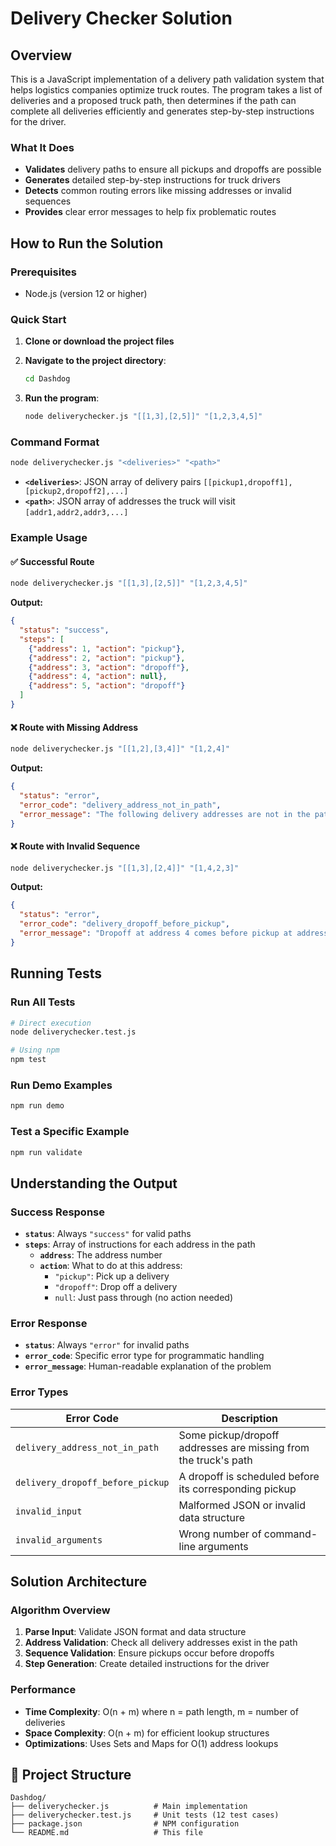 # Delivery Checker Solution

## Overview

This is a JavaScript implementation of a delivery path validation system that helps logistics companies optimize truck routes. The program takes a list of deliveries and a proposed truck path, then determines if the path can complete all deliveries efficiently and generates step-by-step instructions for the driver.

### What It Does

- **Validates** delivery paths to ensure all pickups and dropoffs are possible
- **Generates** detailed step-by-step instructions for truck drivers
- **Detects** common routing errors like missing addresses or invalid sequences
- **Provides** clear error messages to help fix problematic routes

## How to Run the Solution

### Prerequisites
- Node.js (version 12 or higher)

### Quick Start

1. **Clone or download the project files**
2. **Navigate to the project directory**:
   ```bash
   cd Dashdog
   ```

3. **Run the program**:
   ```bash
   node deliverychecker.js "[[1,3],[2,5]]" "[1,2,3,4,5]"
   ```

### Command Format

```bash
node deliverychecker.js "<deliveries>" "<path>"
```

- **`<deliveries>`**: JSON array of delivery pairs `[[pickup1,dropoff1],[pickup2,dropoff2],...]`
- **`<path>`**: JSON array of addresses the truck will visit `[addr1,addr2,addr3,...]`

### Example Usage

#### ✅ Successful Route
```bash
node deliverychecker.js "[[1,3],[2,5]]" "[1,2,3,4,5]"
```
**Output:**
```json
{
  "status": "success",
  "steps": [
    {"address": 1, "action": "pickup"},
    {"address": 2, "action": "pickup"},
    {"address": 3, "action": "dropoff"},
    {"address": 4, "action": null},
    {"address": 5, "action": "dropoff"}
  ]
}
```

#### ❌ Route with Missing Address
```bash
node deliverychecker.js "[[1,2],[3,4]]" "[1,2,4]"
```
**Output:**
```json
{
  "status": "error",
  "error_code": "delivery_address_not_in_path",
  "error_message": "The following delivery addresses are not in the path: 3"
}
```

#### ❌ Route with Invalid Sequence
```bash
node deliverychecker.js "[[1,3],[2,4]]" "[1,4,2,3]"
```
**Output:**
```json
{
  "status": "error",
  "error_code": "delivery_dropoff_before_pickup",
  "error_message": "Dropoff at address 4 comes before pickup at address 2 in the path"
}
```

## Running Tests

### Run All Tests
```bash
# Direct execution
node deliverychecker.test.js

# Using npm
npm test
```

### Run Demo Examples
```bash
npm run demo
```

### Test a Specific Example
```bash
npm run validate
```

## Understanding the Output

### Success Response
- **`status`**: Always `"success"` for valid paths
- **`steps`**: Array of instructions for each address in the path
  - **`address`**: The address number
  - **`action`**: What to do at this address:
    - `"pickup"`: Pick up a delivery
    - `"dropoff"`: Drop off a delivery
    - `null`: Just pass through (no action needed)

### Error Response
- **`status`**: Always `"error"` for invalid paths
- **`error_code`**: Specific error type for programmatic handling
- **`error_message`**: Human-readable explanation of the problem

### Error Types
| Error Code | Description |
|------------|-------------|
| `delivery_address_not_in_path` | Some pickup/dropoff addresses are missing from the truck's path |
| `delivery_dropoff_before_pickup` | A dropoff is scheduled before its corresponding pickup |
| `invalid_input` | Malformed JSON or invalid data structure |
| `invalid_arguments` | Wrong number of command-line arguments |

## Solution Architecture

### Algorithm Overview
1. **Parse Input**: Validate JSON format and data structure
2. **Address Validation**: Check all delivery addresses exist in the path
3. **Sequence Validation**: Ensure pickups occur before dropoffs
4. **Step Generation**: Create detailed instructions for the driver

### Performance
- **Time Complexity**: O(n + m) where n = path length, m = number of deliveries
- **Space Complexity**: O(n + m) for efficient lookup structures
- **Optimizations**: Uses Sets and Maps for O(1) address lookups

## 📁 Project Structure

```
Dashdog/
├── deliverychecker.js          # Main implementation
├── deliverychecker.test.js     # Unit tests (12 test cases)
├── package.json                # NPM configuration
└── README.md                   # This file
```

